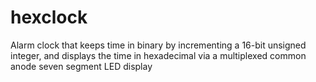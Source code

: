 # hexclock
Alarm clock that keeps time in binary by incrementing a 16-bit unsigned integer, and displays the time in hexadecimal via a multiplexed common anode seven segment LED display
